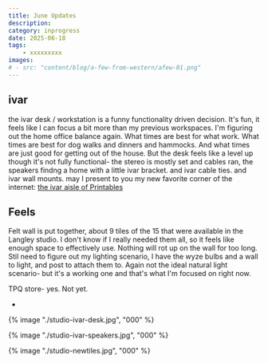 ```yaml
---
title: June Updates
description: 
category: inprogress
date: 2025-06-18
tags: 
    - xxxxxxxxx
images: 
# - src: "content/blog/a-few-from-western/afew-01.png"
---
```


## ivar

the ivar desk / workstation is a funny functionality driven decision. It's fun, it feels like I can focus a bit more than my previous workspaces. I'm figuring out the home office balance again. What times are best for what work. What times are best for dog walks and dinners and hammocks. And what times are just good for getting out of the house. But the desk feels like a level up though it's not fully functional- the stereo is mostly set and cables ran, the speakers findng a home with a little ivar bracket. and ivar cable ties. and ivar wall mounts. may I present to you my new favorite corner of the internet: [the ivar aisle of Printables](https://www.printables.com/search/models?ctx=models&q=ivar)

<!-- speaker stand image -->

## Feels

Felt wall is put together, about 9 tiles of the 15 that were available in the Langley studio. I don't know if I really needed them all, so it feels like enough space to effectively use. Nothing will rot up on the wall for too long. Stil need to figure out my lighting scenario, I have the wyze bulbs and a wall to light, and post to attach them to. Again not the ideal natural light scenario- but it's a working one and that's what I'm focused on right now. 

<!-- comparison photo of langley felt wall and honme wall -->

TPQ store- yes. Not yet.



-



<div class="three-column">

{% image "./studio-ivar-desk.jpg", "000" %} 

{% image "./studio-ivar-speakers.jpg", "000" %} 

{% image "./studio-newtiles.jpg", "000" %} 

</div>



